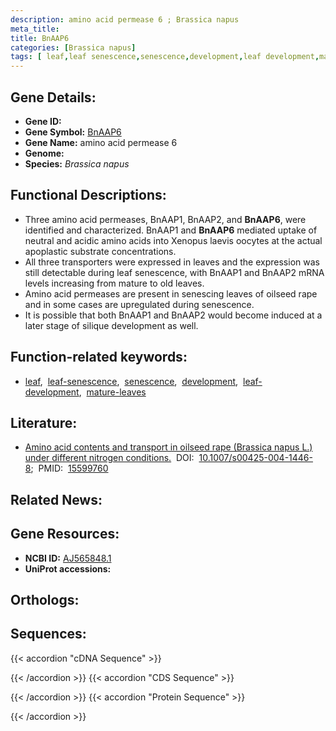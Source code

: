 ```yaml
---
description: amino acid permease 6 ; Brassica napus
meta_title:
title: BnAAP6
categories: [Brassica napus]
tags: [ leaf,leaf senescence,senescence,development,leaf development,mature leaves ]
---
```


## Gene Details:
- **Gene ID:** []()
- **Gene Symbol:** <u>BnAAP6</u>
- **Gene Name:** amino acid permease 6
- **Genome:** []()
- **Species:** *Brassica napus*

## Functional Descriptions:
   - Three amino acid permeases, BnAAP1, BnAAP2, and **BnAAP6**, were identified and characterized. BnAAP1 and **BnAAP6** mediated uptake of neutral and acidic amino acids into Xenopus laevis oocytes at the actual apoplastic substrate concentrations.
   - All three transporters were expressed in leaves and the expression was still detectable during leaf senescence, with BnAAP1 and BnAAP2 mRNA levels increasing from mature to old leaves.
   - Amino acid permeases are present in senescing leaves of oilseed rape and in some cases are upregulated during senescence.
   - It is possible that both BnAAP1 and BnAAP2 would become induced at a later stage of silique development as well.

## Function-related keywords:
   - [leaf](/tags/leaf/),&nbsp;&nbsp;[leaf-senescence](/tags/leaf-senescence/),&nbsp;&nbsp;[senescence](/tags/senescence/),&nbsp;&nbsp;[development](/tags/development/),&nbsp;&nbsp;[leaf-development](/tags/leaf-development/),&nbsp;&nbsp;[mature-leaves](/tags/mature-leaves/)

## Literature:
   - [Amino acid contents and transport in oilseed rape (Brassica napus L.) under different nitrogen conditions.](https://doi.org/10.1007/s00425-004-1446-8)&nbsp;&nbsp;DOI:&nbsp;&nbsp;[10.1007/s00425-004-1446-8](https://doi.org/10.1007/s00425-004-1446-8);&nbsp;&nbsp;PMID:&nbsp;&nbsp;[15599760](https://pubmed.ncbi.nlm.nih.gov/15599760/)

## Related News:

## Gene Resources:
- **NCBI ID:**  [AJ565848.1](https://www.ncbi.nlm.nih.gov/gene/?term=AJ565848.1)
- **UniProt accessions:**  [](https://www.uniprot.org/uniprotkb//entry)

## Orthologs:

## Sequences:
{{< accordion "cDNA Sequence" >}}

{{< /accordion >}}
{{< accordion "CDS Sequence" >}}

{{< /accordion >}}
{{< accordion "Protein Sequence" >}}

{{< /accordion >}}
